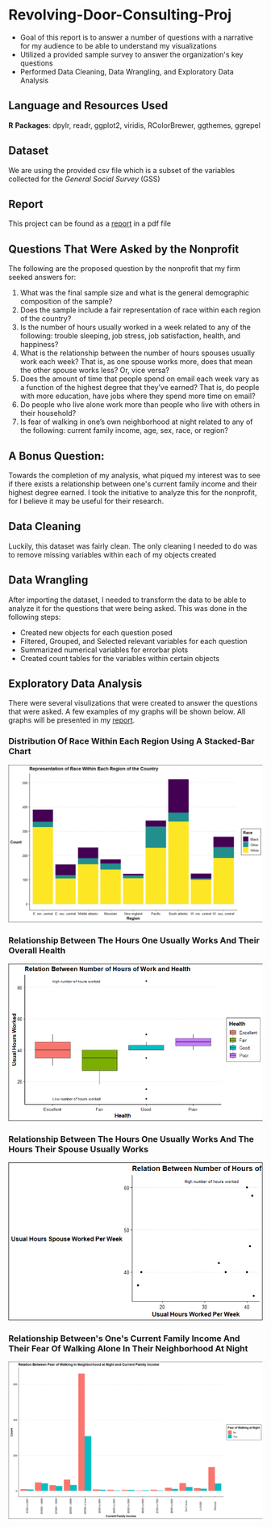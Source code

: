 # Revolving-Door-Consulting-Proj
* Goal of this report is to answer a number of questions with a narrative for my audience to be able to understand my visualizations 
* Utilized a provided sample survey to answer the organization's key questions 
* Performed Data Cleaning, Data Wrangling, and Exploratory Data Analysis

## Language and Resources Used
**R**
**Packages**: dpylr, readr, ggplot2, viridis, RColorBrewer, ggthemes, ggrepel

## Dataset
We are using the provided csv file which is a subset of the variables collected for the *General Social Survey* (GSS) 

## Report
This project can be found as a [report](https://github.com/darienlizano/Revolving-Door-Consulting-Proj/blob/main/Project1Final_without_output_code.pdf) in a pdf file

## Questions That Were Asked by the Nonprofit
The following are the proposed question by the nonprofit that my firm seeked answers for:

1.  What was the final sample size and what is the general demographic composition of the sample?
2.  Does the sample include a fair representation of race within each region of the country?
3.  Is the number of hours usually worked in a week related to any of the following: trouble sleeping, job stress, job satisfaction, health, and happiness?
4.  What is the relationship between the number of hours spouses usually work each week? That is, as one spouse works more, does that mean the other spouse works less? Or, vice versa?
5.  Does the amount of time that people spend on email each week vary as a function of the highest degree that they’ve earned? That is, do people with more education, have jobs where they spend more time on email?
6.  Do people who live alone work more than people who live with others in their household?
7.  Is fear of walking in one’s own neighborhood at night related to any of the following: current family income, age, sex, race, or region?

## A Bonus Question:
Towards the completion of my analysis, what piqued my interest was to see if there exists a relationship between one's current family income and their highest degree earned. I took the initiative to analyze this for the nonprofit, for I believe it may be useful for their research.


## Data Cleaning
Luckily, this dataset was fairly clean. The only cleaning I needed to do was to remove missing variables within each of my objects created

## Data Wrangling
After importing the dataset, I needed to transform the data to be able to analyze it for the questions that were being asked. This was done in the following steps:

* Created new objects for each question posed
* Filtered, Grouped, and Selected relevant variables for each question
* Summarized numerical variables for errorbar plots
* Created count tables for the variables within certain objects 

## Exploratory Data Analysis 
There were several visulizations that were created to answer the questions that were asked. A few examples of my graphs will be shown below. All graphs will be presented in my [report](https://github.com/darienlizano/Revolving-Door-Consulting-Proj/blob/main/Project1Final_without_output_code.pdf).

### Distribution Of Race Within Each Region Using A Stacked-Bar Chart
![alt.text](https://github.com/darienlizano/Revolving-Door-Consulting-Proj/blob/main/race_within_region.png)

### Relationship Between The Hours One Usually Works And Their Overall Health
![alt.text](https://github.com/darienlizano/Revolving-Door-Consulting-Proj/blob/main/hrs_healthplot.png)

### Relationship Between The Hours One Usually Works And The Hours Their Spouse Usually Works
![alt.text](https://github.com/darienlizano/Revolving-Door-Consulting-Proj/blob/main/hrs.spouse.png)

### Relationship Between's One's Current Family Income And Their Fear Of Walking Alone In Their Neighborhood At Night
![alt.text](https://github.com/darienlizano/Revolving-Door-Consulting-Proj/blob/main/famincome_walkingnight.png)
